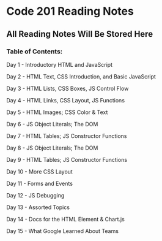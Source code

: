 # Code 201 Reading Notes #

## All Reading Notes Will Be Stored Here ##

### Table of Contents: ###

Day 1 - Introductory HTML and JavaScript

Day 2 - HTML Text, CSS Introduction, and Basic JavaScript

Day 3 - HTML Lists, CSS Boxes, JS Control Flow

Day 4 - HTML Links, CSS Layout, JS Functions

Day 5 - HTML Images; CSS Color & Text

Day 6 - JS Object Literals; The DOM

Day 7 - HTML Tables; JS Constructor Functions

Day 8 - JS Object Literals; The DOM

Day 9 - HTML Tables; JS Constructor Functions

Day 10 - More CSS Layout

Day 11 - Forms and Events

Day 12 - JS Debugging

Day 13 - Assorted Topics

Day 14 - Docs for the HTML <canvas> Element & Chart.js

Day 15 - What Google Learned About Teams
